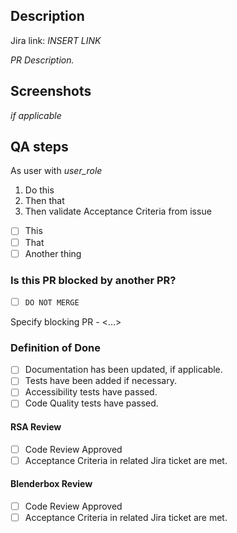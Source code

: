 ## Description

Jira link: _INSERT LINK_

_PR Description._

## Screenshots

_if applicable_

## QA steps

As user with _user_role_
1. Do this
1. Then that
1. Then validate Acceptance Criteria from issue
- [ ] This
- [ ] That
- [ ] Another thing

### Is this PR blocked by another PR?

- [ ] `DO NOT MERGE`

Specify blocking PR - <...>

### Definition of Done

- [ ] Documentation has been updated, if applicable.
- [ ] Tests have been added if necessary.
- [ ] Accessibility tests have passed.
- [ ] Code Quality tests have passed.

#### RSA Review

- [ ] Code Review Approved
- [ ] Acceptance Criteria in related Jira ticket are met.

#### Blenderbox Review

- [ ] Code Review Approved
- [ ] Acceptance Criteria in related Jira ticket are met.
